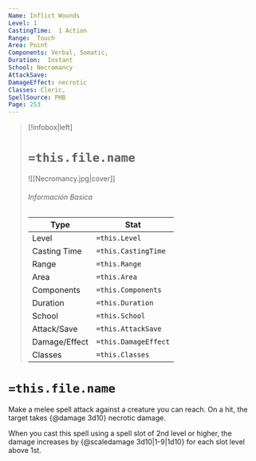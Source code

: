 ```yaml
---
Name: Inflict Wounds
Level: 1
CastingTime:  1 Action 
Range:  Touch
Area: Point
Components: Verbal, Somatic, 
Duration:  Instant  
School: Necromancy
AttackSave: 
DamageEffect: necrotic
Classes: Cleric, 
SpellSource: PHB
Page: 253
---
```


>[!infobox|left]
># `=this.file.name`
>![[Necromancy.jpg|cover]]
> ###### Información Basica
> Type |  Stat |
> ---|---|
> Level | `=this.Level` |
> Casting Time | `=this.CastingTime` |
> Range | `=this.Range` |
> Area | `=this.Area` |
> Components | `=this.Components` |
> Duration | `=this.Duration` |
> School | `=this.School` |
> Attack/Save | `=this.AttackSave` |
> Damage/Effect | `=this.DamageEffect` |
> Classes | `=this.Classes` |

# `=this.file.name`
Make a melee spell attack against a creature you can reach. On a hit, the target takes {@damage 3d10} necrotic damage.



 


When you cast this spell using a spell slot of 2nd level or higher, the damage increases by {@scaledamage 3d10|1-9|1d10} for each slot level above 1st. 